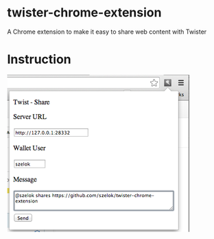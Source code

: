 twister-chrome-extension
========================

A Chrome extension to make it easy to share web content with Twister

Instruction
===========

![Twister Share](./screenshot.png?raw=true "Twister Share")
